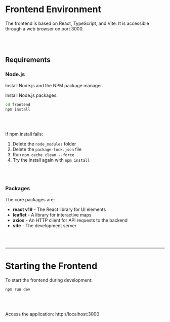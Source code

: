# Frontend Environment

The frontend is based on React, TypeScript, and Vite. It is accessible through a web browser on port 3000.

</br></br>


## Requirements

### Node.js

Install Node.js and the NPM package manager.

Install Node.js packages:
```bash
cd frontend
npm install
```

</br></br>


If npm install fails:
1. Delete the `node_modules` folder
2. Delete the `package-lock.json` file
3. Run `npm cache clean --force`
4. Try the install again with `npm install`

</br></br>


### Packages

The core packages are:

* **react v19** - The React library for UI elements
* **leaflet** - A library for interactive maps
* **axios** - An HTTP client for API requests to the backend
* **vite** - The development server

</br></br>


---
# Starting the Frontend

To start the frontend during development:

```bash
npm run dev
```

</br></br>


Access the application: http://localhost:3000

</br></br>
